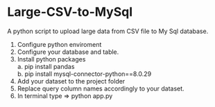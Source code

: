 # Large-CSV-to-MySql
A python script to upload large data from CSV file to My Sql database. 

1. Configure python enviroment
2. Configure your database and table.
3. Install python packages
   <br>a. pip install pandas
   <br>b. pip install mysql-connector-python==8.0.29
4. Add your dataset to the project folder
5. Replace query column names accordingly to your dataset.
6. In terminal type => python app.py
